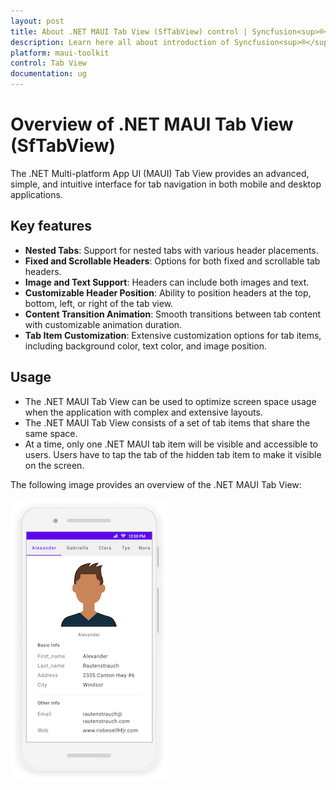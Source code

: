 ```yaml
---
layout: post
title: About .NET MAUI Tab View (SfTabView) control | Syncfusion<sup>®</sup>
description: Learn here all about introduction of Syncfusion<sup>®</sup> .NET MAUI Tab View (SfTabView) control, its elements and more.
platform: maui-toolkit
control: Tab View
documentation: ug
---
```


# Overview of .NET MAUI Tab View (SfTabView)

The .NET Multi-platform App UI (MAUI) Tab View provides an advanced, simple, and intuitive interface for tab navigation in both mobile and desktop applications.

## Key features

* **Nested Tabs**: Support for nested tabs with various header placements.
* **Fixed and Scrollable Headers**: Options for both fixed and scrollable tab headers.
* **Image and Text Support**: Headers can include both images and text.
* **Customizable Header Position**: Ability to position headers at the top, bottom, left, or right of the tab view.
* **Content Transition Animation**: Smooth transitions between tab content with customizable animation duration.
* **Tab Item Customization**: Extensive customization options for tab items, including background color, text color, and image position.

## Usage

* The .NET MAUI Tab View can be used to optimize screen space usage when the application with complex and extensive layouts.
* The .NET MAUI Tab View consists of a set of tab items that share the same space.
* At a time, only one .NET MAUI tab item will be visible and accessible to users. Users have to tap the tab of the hidden tab item to make it visible on the screen.

The following image provides an overview of the .NET MAUI Tab View:

![.NET MAUI TabView](images/TabView.png)